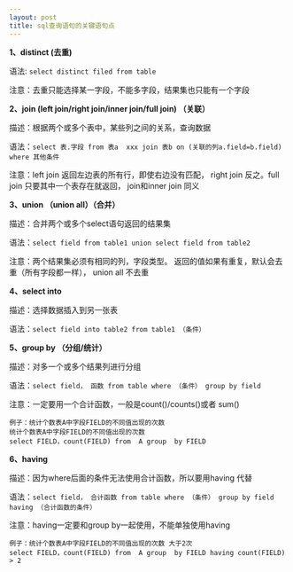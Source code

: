 ```yaml
---
layout: post
title: sql查询语句的关键语句点
---
```



**1、distinct (去重)**

语法: `select distinct filed from table`

注意：去重只能选择某一字段，不能多字段，结果集也只能有一个字段

**2、join (left join/right join/inner join/full join) （关联）**

描述：根据两个或多个表中，某些列之间的关系，查询数据

语法：`select 表.字段 from 表a  xxx join 表b on (关联的列a.field=b.field) where 其他条件`

注意：left join 返回左边表的所有行，即使右边没有匹配， right join 反之。full join 只要其中一个表存在就返回， join和inner join 同义

**3、union （union all）（合并）**

描述：合并两个或多个select语句返回的结果集 

语法：`select field from table1 union select field from table2`

注意：两个结果集必须有相同的列，字段类型。  返回的值如果有重复，默认会去重（所有字段都一样）， union all 不去重

**4、select into**

描述：选择数据插入到另一张表

语法：`select field into table2 from table1 （条件）`

**5、group by （分组/统计）**

描述：对多一个或多个结果列进行分组

语法：`select field， 函数 from table where （条件） group by field`

注意：一定要用一个合计函数，一般是count()/counts()或者 sum()

```
例子：统计个数表A中字段FIELD的不同值出现的次数
统计个数表A中字段FIELD的不同值出现的次数
select FIELD，count(FIELD) from  A group  by FIELD
```

**6、having**

描述：因为where后面的条件无法使用合计函数，所以要用having 代替

语法：`select field， 合计函数 from table where （条件） group by field having （合计函数的条件）`

注意：having一定要和group by一起使用，不能单独使用having

```
例子：统计个数表A中字段FIELD的不同值出现的次数 大于2次
select FIELD，count(FIELD) from  A group  by FIELD having count(FIELD) > 2
```





